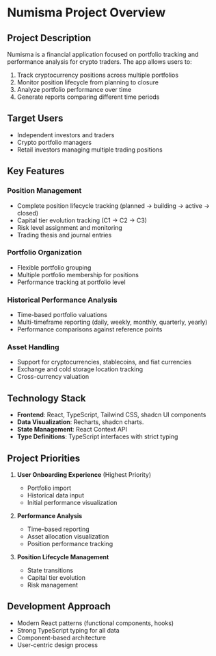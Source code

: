 # Numisma Project Overview

## Project Description

Numisma is a financial application focused on portfolio tracking and performance analysis for crypto traders. The app allows users to:

1. Track cryptocurrency positions across multiple portfolios
2. Monitor position lifecycle from planning to closure
3. Analyze portfolio performance over time
4. Generate reports comparing different time periods

## Target Users

- Independent investors and traders
- Crypto portfolio managers
- Retail investors managing multiple trading positions

## Key Features

### Position Management

- Complete position lifecycle tracking (planned → building → active → closed)
- Capital tier evolution tracking (C1 → C2 → C3)
- Risk level assignment and monitoring
- Trading thesis and journal entries

### Portfolio Organization

- Flexible portfolio grouping
- Multiple portfolio membership for positions
- Performance tracking at portfolio level

### Historical Performance Analysis

- Time-based portfolio valuations
- Multi-timeframe reporting (daily, weekly, monthly, quarterly, yearly)
- Performance comparisons against reference points

### Asset Handling

- Support for cryptocurrencies, stablecoins, and fiat currencies
- Exchange and cold storage location tracking
- Cross-currency valuation

## Technology Stack

- **Frontend**: React, TypeScript, Tailwind CSS, shadcn UI components
- **Data Visualization**: Recharts, shadcn charts.
- **State Management**: React Context API
- **Type Definitions**: TypeScript interfaces with strict typing

## Project Priorities

1. **User Onboarding Experience** (Highest Priority)

   - Portfolio import
   - Historical data input
   - Initial performance visualization

2. **Performance Analysis**

   - Time-based reporting
   - Asset allocation visualization
   - Position performance tracking

3. **Position Lifecycle Management**
   - State transitions
   - Capital tier evolution
   - Risk management

## Development Approach

- Modern React patterns (functional components, hooks)
- Strong TypeScript typing for all data
- Component-based architecture
- User-centric design process
